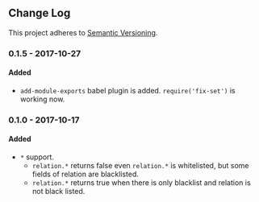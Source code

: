 <!-- Titles: Added, Changed, Deprecated, Removed, Fixed, Security -->

## Change Log

This project adheres to [Semantic Versioning](http://semver.org/).

### 0.1.5 - 2017-10-27

#### Added

* `add-module-exports` babel plugin is added. `require('fix-set')` is working now.


### 0.1.0 - 2017-10-17

#### Added

* `*` support. 
  * `relation.*` returns false even `relation.*` is whitelisted, but some fields of relation are blacklisted.
  * `relation.*` returns true when there is only blacklist and relation is not black listed.
